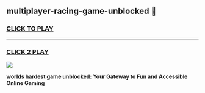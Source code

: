 
## multiplayer-racing-game-unblocked 👋
<h3>
<a href="https://premium.freeplayer.one?title=multiplayer-racing-game-unblocked&ref=14F">CLICK TO PLAY</a></h3>
<hr>

<h3>
<a href="https://premium.freeplayer.one?title=multiplayer-racing-game-unblocked&ref=14F">CLICK 2 PLAY</a>
  
</h3>

<a href="https://premium.freeplayer.one?title=multiplayer-racing-game-unblocked&ref=12F/"><img src="https://clearcache.store/games.png"></a>


**worlds hardest game unblocked: Your Gateway to Fun and Accessible Online Gaming**
